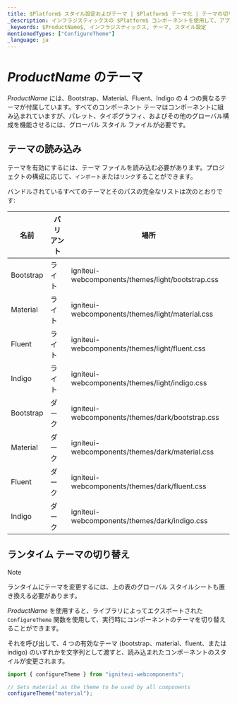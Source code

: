 ```yaml
---
title: $Platform$ スタイル設定およびテーマ | $Platform$ テーマ化 | テーマの切り替え | インフラジスティックス
_description: インフラジスティックスの $Platform$ コンポーネントを使用して、アプリを作成し、世界最速の仮想化されたリアルタイムの $Platform$ データ グリッドとストリーミングのファイナンシャルおよびビジネスと チャートを使用して、データの視覚化を改善します。
_keywords: $ProductName$, インフラジスティックス, テーマ, スタイル設定
mentionedTypes: ["ConfigureTheme"]
_language: ja
---
```


# $ProductName$ のテーマ

$ProductName$ には、Bootstrap、Material、Fluent、Indigo の 4 つの異なるテーマが付属しています。すべてのコンポーネント テーマはコンポーネントに組み込まれていますが、パレット、タイポグラフィ、およびその他のグローバル構成を機能させるには、グローバル スタイル ファイルが必要です。

## テーマの読み込み

テーマを有効にするには、テーマ ファイルを読み込む必要があります。プロジェクトの構成に応じて、`インポート`または`リンク`することができます。

バンドルされているすべてのテーマとそのパスの完全なリストは次のとおりです:

| 名前        | バリアント | 場所                                        |
| ----------- | ------- | ------------------------------------------------- |
| Bootstrap   | ライト   | igniteui-webcomponents/themes/light/bootstrap.css |
| Material    | ライト   | igniteui-webcomponents/themes/light/material.css  |
| Fluent      | ライト   | igniteui-webcomponents/themes/light/fluent.css    |
| Indigo      | ライト   | igniteui-webcomponents/themes/light/indigo.css    |
| Bootstrap   | ダーク    | igniteui-webcomponents/themes/dark/bootstrap.css  |
| Material    | ダーク    | igniteui-webcomponents/themes/dark/material.css   |
| Fluent      | ダーク    | igniteui-webcomponents/themes/dark/fluent.css     |
| Indigo      | ダーク    | igniteui-webcomponents/themes/dark/indigo.css     |


## ランタイム テーマの切り替え

> [!NOTE]
ランタイムにテーマを変更するには、上の表のグローバル スタイルシートも置き換える必要があります。

$ProductName$ を使用すると、ライブラリによってエクスポートされた `ConfigureTheme` 関数を使用して、実行時にコンポーネントのテーマを切り替えることができます。

それを呼び出して、4 つの有効なテーマ (bootstrap、material、fluent、または indigo) のいずれかを文字列として渡すと、読み込まれたコンポーネントのスタイルが変更されます。

```ts
import { configureTheme } from "igniteui-webcomponents";

// Sets material as the theme to be used by all components
configureTheme("material");
```

